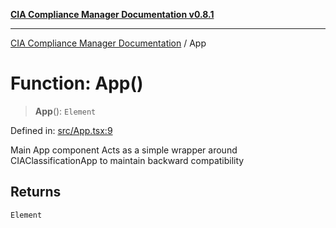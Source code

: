 [**CIA Compliance Manager Documentation v0.8.1**](../README.md)

***

[CIA Compliance Manager Documentation](../globals.md) / App

# Function: App()

> **App**(): `Element`

Defined in: [src/App.tsx:9](https://github.com/Hack23/cia-compliance-manager/blob/aea527f1006de96602c10bb201453301cffe7b07/src/App.tsx#L9)

Main App component
Acts as a simple wrapper around CIAClassificationApp to maintain backward compatibility

## Returns

`Element`

